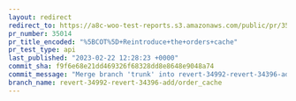 ```yaml
---
layout: redirect
redirect_to: https://a8c-woo-test-reports.s3.amazonaws.com/public/pr/35014/api/index.html
pr_number: 35014
pr_title_encoded: "%5BCOT%5D+Reintroduce+the+orders+cache"
pr_test_type: api
last_published: "2023-02-22 12:28:23 +0000"
commit_sha: f9f6e68e21dd469326f68328dd8e8648e9048a74
commit_message: "Merge branch 'trunk' into revert-34992-revert-34396-add/order_cache"
branch_name: revert-34992-revert-34396-add/order_cache
---
```

